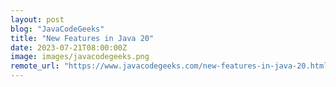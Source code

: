```yaml
---
layout: post
blog: "JavaCodeGeeks"
title: "New Features in Java 20"
date: 2023-07-21T08:00:00Z
image: images/javacodegeeks.png
remote_url: "https://www.javacodegeeks.com/new-features-in-java-20.html"
---
```

